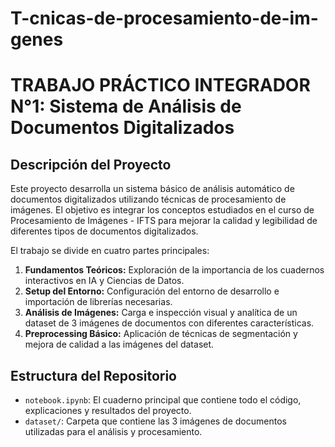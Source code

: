 # T-cnicas-de-procesamiento-de-im-genes
# TRABAJO PRÁCTICO INTEGRADOR N°1: Sistema de Análisis de Documentos Digitalizados

## Descripción del Proyecto

Este proyecto desarrolla un sistema básico de análisis automático de documentos digitalizados utilizando técnicas de procesamiento de imágenes. El objetivo es integrar los conceptos estudiados en el curso de Procesamiento de Imágenes - IFTS para mejorar la calidad y legibilidad de diferentes tipos de documentos digitalizados.

El trabajo se divide en cuatro partes principales:
1.  **Fundamentos Teóricos:** Exploración de la importancia de los cuadernos interactivos en IA y Ciencias de Datos.
2.  **Setup del Entorno:** Configuración del entorno de desarrollo e importación de librerías necesarias.
3.  **Análisis de Imágenes:** Carga e inspección visual y analítica de un dataset de 3 imágenes de documentos con diferentes características.
4.  **Preprocessing Básico:** Aplicación de técnicas de segmentación y mejora de calidad a las imágenes del dataset.

## Estructura del Repositorio

-   `notebook.ipynb`: El cuaderno principal que contiene todo el código, explicaciones y resultados del proyecto.
-   `dataset/`: Carpeta que contiene las 3 imágenes de documentos utilizadas para el análisis y procesamiento.
